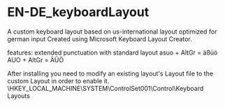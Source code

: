 # EN-DE_keyboardLayout

A custom keyboard layout based on us-international layout optimized for german input
Created using Microsoft Keyboard Layout Creator.

features:
extended punctuation with standard layout
asuo + AltGr = äßüö
AUO + AltGr = ÄÜÖ

After installing you need to modify an existing layout's Layout file to the custom Layout in order to enable it.
\HKEY_LOCAL_MACHINE\SYSTEM\ControlSet001\Control\Keyboard Layouts 